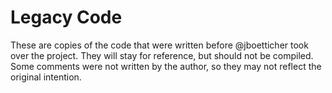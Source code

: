 # Legacy Code
These are copies of the code that were written before
@jboetticher took over the project. They will stay for reference,
but should not be compiled.  
Some comments were not written by the author, so they may not 
reflect the original intention.
